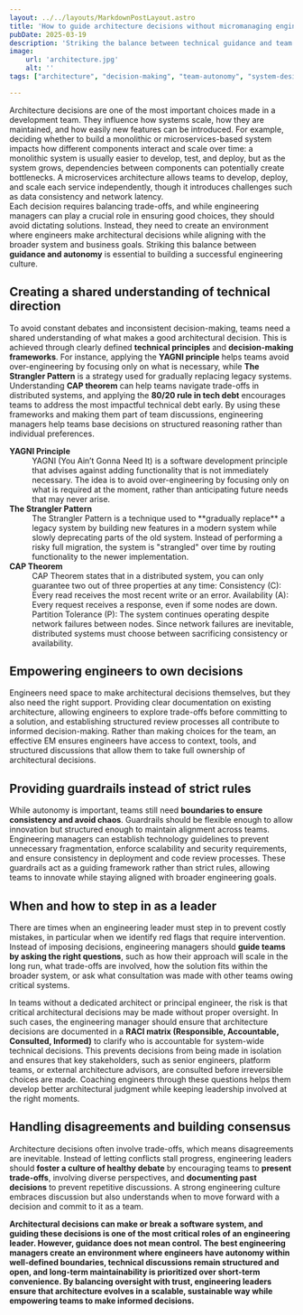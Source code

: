 ```yaml
---
layout: ../../layouts/MarkdownPostLayout.astro
title: 'How to guide architecture decisions without micromanaging engineers'
pubDate: 2025-03-19
description: 'Striking the balance between technical guidance and team autonomy is crucial for building scalable and maintainable software systems. Learn how engineering managers can facilitate architectural decisions without micromanaging.'
image:
    url: 'architecture.jpg'
    alt: ''
tags: ["architecture", "decision-making", "team-autonomy", "system-design", "leadership", "scalability", "mentorship", "technical-alignment", "ownership", "guidance", "cross-functional", "raci"]

---
```

Architecture decisions are one of the most important choices made in a development team. They influence how systems scale, how they are maintained, and how easily new features can be introduced. For example, deciding whether to build a monolithic or microservices-based system impacts how different components interact and scale over time: a monolithic system is usually easier to develop, test, and deploy, but as the system grows, dependencies between components can potentially create bottlenecks. A microservices architecture allows teams to develop, deploy, and scale each service independently, though it introduces challenges such as data consistency and network latency.  
Each decision requires balancing trade-offs, and while engineering managers can play a crucial role in ensuring good choices, they should avoid dictating solutions. Instead, they need to create an environment where engineers make architectural decisions while aligning with the broader system and business goals. Striking this balance between **guidance and autonomy** is essential to building a successful engineering culture.

## Creating a shared understanding of technical direction

To avoid constant debates and inconsistent decision-making, teams need a shared understanding of what makes a good architectural decision. This is achieved through clearly defined **technical principles** and **decision-making frameworks**. For instance, applying the **YAGNI principle** helps teams avoid over-engineering by focusing only on what is necessary, while **The Strangler Pattern** is a strategy used for gradually replacing legacy systems. Understanding **CAP theorem** can help teams navigate trade-offs in distributed systems, and applying the **80/20 rule in tech debt** encourages teams to address the most impactful technical debt early. By using these frameworks and making them part of team discussions, engineering managers help teams base decisions on structured reasoning rather than individual preferences.
<dl>
  <dt><strong>YAGNI Principle</strong></dt>
  <dd>YAGNI (You Ain’t Gonna Need It) is a software development principle that advises against adding functionality that is not immediately necessary. The idea is to avoid over-engineering by focusing only on what is required at the moment, rather than anticipating future needs that may never arise.</dd>

  <dt><strong>The Strangler Pattern</strong></dt>
  <dd>The Strangler Pattern is a technique used to **gradually replace** a legacy system by building new features in a modern system while slowly deprecating parts of the old system. Instead of performing a risky full migration, the system is "strangled" over time by routing functionality to the newer implementation.</dd>

  <dt><strong>CAP Theorem</strong></dt>
  <dd>CAP Theorem states that in a distributed system, you can only guarantee two out of three properties at any time:  
  Consistency (C): Every read receives the most recent write or an error.  
  Availability (A): Every request receives a response, even if some nodes are down.  
  Partition Tolerance (P): The system continues operating despite network failures between nodes.  
  Since network failures are inevitable, distributed systems must choose between sacrificing consistency or availability.</dd>
</dl>

## Empowering engineers to own decisions

Engineers need space to make architectural decisions themselves, but they also need the right support. Providing clear documentation on existing architecture, allowing engineers to explore trade-offs before committing to a solution, and establishing structured review processes all contribute to informed decision-making. Rather than making choices for the team, an effective EM ensures engineers have access to context, tools, and structured discussions that allow them to take full ownership of architectural decisions.

## Providing guardrails instead of strict rules

While autonomy is important, teams still need **boundaries to ensure consistency and avoid chaos**. Guardrails should be flexible enough to allow innovation but structured enough to maintain alignment across teams. Engineering managers can establish technology guidelines to prevent unnecessary fragmentation, enforce scalability and security requirements, and ensure consistency in deployment and code review processes. These guardrails act as a guiding framework rather than strict rules, allowing teams to innovate while staying aligned with broader engineering goals.

## When and how to step in as a leader

There are times when an engineering leader must step in to prevent costly mistakes, in particular when we identify red flags that require intervention. Instead of imposing decisions, engineering managers should **guide teams by asking the right questions**, such as how their approach will scale in the long run, what trade-offs are involved, how the solution fits within the broader system, or ask what consultation was made with other teams owing critical systems.  

In teams without a dedicated architect or principal engineer, the risk is that critical architectural decisions may be made without proper oversight. In such cases, the engineering manager should ensure that architecture decisions are documented in a **RACI matrix (Responsible, Accountable, Consulted, Informed)** to clarify who is accountable for system-wide technical decisions. This prevents decisions from being made in isolation and ensures that key stakeholders, such as senior engineers, platform teams, or external architecture advisors, are consulted before irreversible choices are made. Coaching engineers through these questions helps them develop better architectural judgment while keeping leadership involved at the right moments.

## Handling disagreements and building consensus

Architecture decisions often involve trade-offs, which means disagreements are inevitable. Instead of letting conflicts stall progress, engineering leaders should **foster a culture of healthy debate** by encouraging teams to **present trade-offs**, involving diverse perspectives, and **documenting past decisions** to prevent repetitive discussions. A strong engineering culture embraces discussion but also understands when to move forward with a decision and commit to it as a team.



**Architectural decisions can make or break a software system, and guiding these decisions is one of the most critical roles of an engineering leader. However, guidance does not mean control. The best engineering managers create an environment where engineers have autonomy within well-defined boundaries, technical discussions remain structured and open, and long-term maintainability is prioritized over short-term convenience. By balancing oversight with trust, engineering leaders ensure that architecture evolves in a scalable, sustainable way while empowering teams to make informed decisions.**
